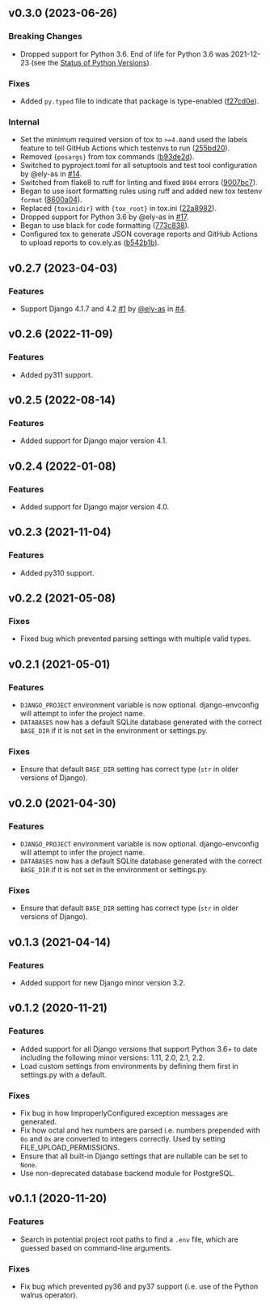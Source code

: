 ## v0.3.0 (2023-06-26)
### Breaking Changes
- Dropped support for Python 3.6. End of life for Python 3.6 was 2021-12-23 (see the
  [Status of Python Versions](https://devguide.python.org/versions/)).

### Fixes
- Added `py.typed` file to indicate that package is type-enabled
  ([f27cd0e](https://github.com/ely-as/django-envconfig/commit/f27cd0e)).

### Internal
- Set the minimum required version of tox to `>=4.0`and used the labels feature to tell
  GitHub Actions which testenvs to run
  ([255bd20](https://github.com/ely-as/django-envconfig/commit/255bd20)).
- Removed `{posargs}` from tox commands
  ([b93de2d](https://github.com/ely-as/django-envconfig/commit/b93de2d)).
- Switched to pyproject.toml for all setuptools and test tool configuration by @ely-as
  in [#14](https://github.com/ely-as/django-envconfig/pull/14).
- Switched from flake8 to ruff for linting and fixed `B904` errors
  ([9007bc7](https://github.com/ely-as/django-envconfig/commit/9007bc7)).
- Began to use isort formatting rules using ruff and added new tox testenv `format`
  ([8600a04](https://github.com/ely-as/django-envconfig/commit/8600a04)).
- Replaced `{toxinidir}` with `{tox_root}` in tox.ini
  ([22a8982](https://github.com/ely-as/django-envconfig/commit/22a8982)).
- Dropped support for Python 3.6 by @ely-as in
  [#17](https://github.com/ely-as/django-envconfig/pull/17).
- Began to use black for code formatting
  ([773c838](https://github.com/ely-as/django-envconfig/commit/773c838)).
- Configured tox to generate JSON coverage reports and GitHub Actions to upload reports
  to cov.ely.as ([b542b1b](https://github.com/ely-as/django-envconfig/commit/b542b1b)).

## v0.2.7 (2023-04-03)
### Features
- Support Django 4.1.7 and 4.2 [#1](https://github.com/ely-as/django-envconfig/issues/1) by [@ely-as](https://github.com/ely-as) in [#4](https://github.com/ely-as/django-envconfig/pull/4).

## v0.2.6 (2022-11-09)
### Features
- Added py311 support.

## v0.2.5 (2022-08-14)
### Features
- Added support for Django major version 4.1.

## v0.2.4 (2022-01-08)
### Features
- Added support for Django major version 4.0.

## v0.2.3 (2021-11-04)
### Features
- Added py310 support.

## v0.2.2 (2021-05-08)
### Fixes
- Fixed bug which prevented parsing settings with multiple valid types.

## v0.2.1 (2021-05-01)
### Features
- `DJANGO_PROJECT` environment variable is now optional. django-envconfig will attempt to infer the project name.
- `DATABASES` now has a default SQLite database generated with the correct `BASE_DIR` if it is not set in the environment or settings.py.
### Fixes
- Ensure that default `BASE_DIR` setting has correct type (`str` in older versions of Django).

## v0.2.0 (2021-04-30)
### Features
- `DJANGO_PROJECT` environment variable is now optional. django-envconfig will attempt to infer the project name.
- `DATABASES` now has a default SQLite database generated with the correct `BASE_DIR` if it is not set in the environment or settings.py.
### Fixes
- Ensure that default `BASE_DIR` setting has correct type (`str` in older versions of Django).

## v0.1.3 (2021-04-14)
### Features
- Added support for new Django minor version 3.2.

## v0.1.2 (2020-11-21)
### Features
- Added support for all Django versions that support Python 3.6+ to date including the following minor versions: 1.11, 2.0, 2.1, 2.2.
- Load custom settings from environments by defining them first in settings.py with a default.
### Fixes
- Fix bug in how ImproperlyConfigured exception messages are generated.
- Fix how octal and hex numbers are parsed i.e. numbers prepended with `0o` and `0x` are converted to integers correctly. Used by setting FILE_UPLOAD_PERMISSIONS.
- Ensure that all built-in Django settings that are nullable can be set to `None`.
- Use non-deprecated database backend module for PostgreSQL.

## v0.1.1 (2020-11-20)
### Features
- Search in potential project root paths to find a `.env` file, which are guessed based on command-line arguments.
### Fixes
- Fix bug which prevented py36 and py37 support (i.e. use of the Python walrus operator).
